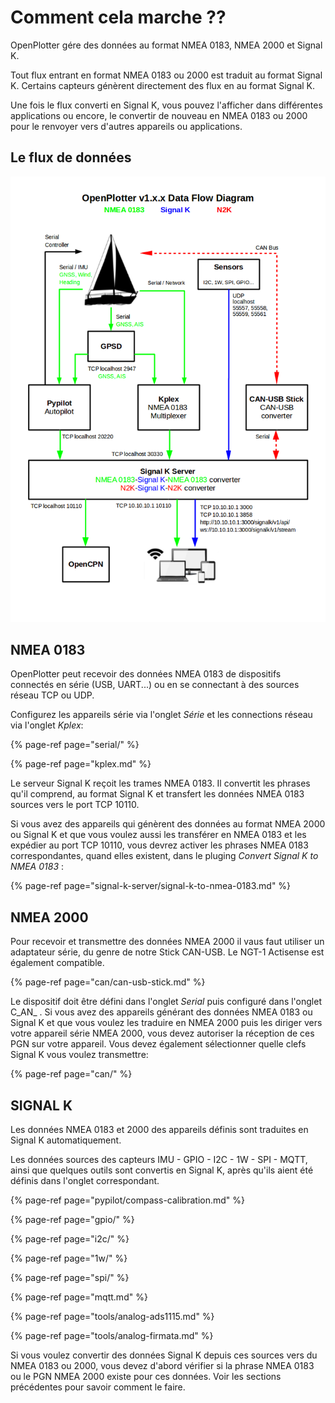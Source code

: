 # Comment cela marche ??

OpenPlotter gére des données au format NMEA 0183, NMEA 2000 et Signal K.

Tout flux entrant en format NMEA 0183 ou 2000 est traduit au format Signal K. Certains capteurs génèrent directement des flux en au format Signal K.

Une fois le flux converti en Signal K, vous pouvez l'afficher dans différentes applications ou encore, le convertir de nouveau en NMEA 0183 ou 2000 pour le renvoyer vers d'autres appareils ou applications.

## Le flux de données



![](.gitbook/assets/nav_data3.png)



## NMEA 0183

OpenPlotter peut recevoir des données NMEA 0183 de dispositifs connectés en série \(USB, UART...\) ou en se connectant à des sources réseau TCP ou UDP.

Configurez les appareils série via l'onglet _Série_ et les connections réseau via l'onglet _Kplex_:

{% page-ref page="serial/" %}

{% page-ref page="kplex.md" %}

Le serveur Signal K reçoit les trames NMEA 0183. Il convertit les phrases qu'il comprend, au format Signal K et transfert les données NMEA 0183 sources vers le port TCP 10110.

Si vous avez des appareils qui génèrent des données au format NMEA 2000 ou Signal K et que vous voulez aussi les transférer en NMEA 0183 et les expédier au port TCP 10110, vous devrez activer les phrases NMEA 0183 correspondantes, quand elles existent, dans le pluging _Convert Signal K to NMEA 0183_ :

{% page-ref page="signal-k-server/signal-k-to-nmea-0183.md" %}

## NMEA 2000

Pour recevoir et transmettre des données NMEA 2000 il vaus faut utiliser un adaptateur série, du genre de notre Stick CAN-USB. Le  NGT-1 Actisense est également compatible.

{% page-ref page="can/can-usb-stick.md" %}

Le dispositif doit être défini dans l'onglet _Serial_  puis configuré dans l'onglet C_AN_ . Si vous avez des appareils générant des données NMEA 0183 ou Signal K et que vous voulez les traduire en NMEA 2000 puis les diriger vers votre appareil série NMEA 2000, vous devez autoriser la réception de ces PGN sur votre appareil. Vous devez également sélectionner quelle clefs Signal K vous voulez transmettre:

{% page-ref page="can/" %}

## SIGNAL K

Les données NMEA 0183 et 2000 des appareils définis sont traduites en Signal K automatiquement.

Les données sources des capteurs IMU - GPIO - I2C - 1W - SPI - MQTT, ainsi que quelques outils sont convertis en Signal K, après qu'ils aient été définis dans l'onglet correspondant.

{% page-ref page="pypilot/compass-calibration.md" %}

{% page-ref page="gpio/" %}

{% page-ref page="i2c/" %}

{% page-ref page="1w/" %}

{% page-ref page="spi/" %}

{% page-ref page="mqtt.md" %}

{% page-ref page="tools/analog-ads1115.md" %}

{% page-ref page="tools/analog-firmata.md" %}

Si vous voulez convertir des données Signal K depuis ces sources vers du NMEA 0183 ou 2000, vous devez d'abord vérifier si la phrase NMEA 0183 ou le PGN NMEA 2000 existe pour ces données. Voir les sections précédentes pour savoir comment le faire.

